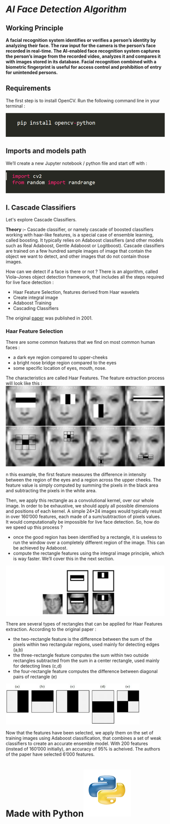 # <em> AI Face Detection Algorithm </em>
## Working Principle
<b> A facial recognition system identifies or verifies a person’s identity by analyzing their face. The raw input for the camera is the person’s face recorded in real-time. The AI-enabled face recognition system captures the person’s image from the recorded video, analyzes it and compares it with images stored in its database.
Facial recognition combined with a biometric fingerprint is useful for access control and prohibition of entry for unintended persons.</b>
## Requirements
The first step is to install OpenCV. Run the following command line in your terminal :

<img src="https://github.com/Nimish1224/Ai_Face_Detector/blob/master/readme-src/cv.PNG">

## Imports and models path

We’ll create a new Jupyter notebook / python file and start off with :

<img src="https://github.com/Nimish1224/Ai_Face_Detector/blob/master/readme-src/import.PNG">

## I. Cascade Classifiers
   Let's explore Cascade Classifiers.
   
   <b>Theory :-</b>
     Cascade classifier, or namely cascade of boosted classifiers working with haar-like features, is a special case of ensemble learning, called boosting. It typically              relies on   Adaboost classifiers (and other models such as Real Adaboost, Gentle Adaboost or Logitboost).
     Cascade classifiers are trained on a few hundred sample images of image that contain the object we want to detect, and other images that do not contain those images.

   How can we detect if a face is there or not ? There is an algorithm, called Viola–Jones object detection framework, that includes all the steps required for live face          detection :

  <ul><li>Haar Feature Selection, features derived from Haar wavelets</li>
  <li>Create integral image</li>
  <li>Adaboost Training</li>
  <li>Cascading Classifiers</li></ul>
  
The original [paper](https://www.cs.cmu.edu/~efros/courses/LBMV07/Papers/viola-cvpr-01.pdf) was published in 2001.

### Haar Feature Selection

There are some common features that we find on most common human faces :
<ul><li>a dark eye region compared to upper-cheeks</li>
<li>a bright nose bridge region compared to the eyes</li>
<li>some specific location of eyes, mouth, nose.</li></ul>
The characteristics are called Haar Features. The feature extraction process will look like this :

<img src="https://github.com/Nimish1224/Ai_Face_Detector/blob/master/readme-src/haar.jpg">


n this example, the first feature measures the difference in intensity between the region of the eyes and a region across the upper cheeks. The feature value is simply computed by summing the pixels in the black area and subtracting the pixels in the white area.

Then, we apply this rectangle as a convolutional kernel, over our whole image. In order to be exhaustive, we should apply all possible dimensions and positions of each kernel. A simple 24*24 images would typically result in over 160’000 features, each made of a sum/subtraction of pixels values. It would computationally be impossible for live face detection. So, how do we speed up this process ?

<ul><li>once the good region has been identified by a rectangle, it is useless to run the window over a completely different region of the image. This can be achieved by Adaboost.</li>
<li>compute the rectangle features using the integral image principle, which is way faster. We’ll cover this in the next section.</li></ul>

<img src="https://github.com/Nimish1224/Ai_Face_Detector/blob/master/readme-src/haar_selection.jpg">

There are several types of rectangles that can be applied for Haar Features extraction. According to the original paper :

<ul><li>the two-rectangle feature is the difference between the sum of the pixels within two rectangular regions, used mainly for detecting edges (a,b)</li>
<li>the three-rectangle feature computes the sum within two outside rectangles subtracted from the sum in a center rectangle, used mainly for detecting lines (c,d)</li>
<li>the four-rectangle feature computes the difference between diagonal pairs of rectangle (e)</li></ul>

<img src="https://github.com/Nimish1224/Ai_Face_Detector/blob/master/readme-src/haar_rectangles.jpg">


Now that the features have been selected, we apply them on the set of training images using Adaboost classification, that combines a set of weak classifiers to create an accurate ensemble model. With 200 features (instead of 160’000 initially), an accuracy of 95% is acheived. The authors of the paper have selected 6’000 features.

<h1>Made with Python<img src="https://github.com/Nimish1224/Ai_Face_Detector/blob/master/readme-src/py.png"></h1>


